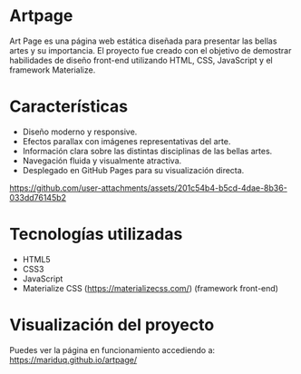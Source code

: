 # Artpage
Art Page es una página web estática diseñada para presentar las bellas artes y su importancia. El proyecto fue creado con el objetivo de demostrar habilidades de diseño front-end utilizando HTML, CSS, JavaScript y el framework Materialize.

# Características
- Diseño moderno y responsive.
- Efectos parallax con imágenes representativas del arte.
- Información clara sobre las distintas disciplinas de las bellas artes.
- Navegación fluida y visualmente atractiva.
- Desplegado en GitHub Pages para su visualización directa.


https://github.com/user-attachments/assets/201c54b4-b5cd-4dae-8b36-033dd76145b2


# Tecnologías utilizadas
- HTML5
- CSS3
- JavaScript
- Materialize CSS (https://materializecss.com/) (framework front-end)

# Visualización del proyecto
Puedes ver la página en funcionamiento accediendo a:
https://mariduq.github.io/artpage/
